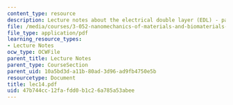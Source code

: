 ```yaml
---
content_type: resource
description: Lecture notes about the electrical double layer (EDL) - part 1.
file: /media/courses/3-052-nanomechanics-of-materials-and-biomaterials-spring-2007/47b744cc12fafdd0b1c26a785a53abee_lec14.pdf
file_type: application/pdf
learning_resource_types:
- Lecture Notes
ocw_type: OCWFile
parent_title: Lecture Notes
parent_type: CourseSection
parent_uid: 10a5bd3d-a11b-80ad-3d96-ad9fb4750e5b
resourcetype: Document
title: lec14.pdf
uid: 47b744cc-12fa-fdd0-b1c2-6a785a53abee
---
```

